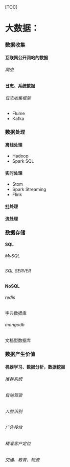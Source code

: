 [TOC]

# 大数据：

### 数据收集

#### 互联网公开网站的数据

###### 爬虫

#### 日志、系统数据

###### 日志收集框架

- Flume
- Kafka

### 数据处理

#### 离线处理

- Hadoop
- Spark SQL

#### 实时处理

- Stom
- Spark Streaming
- Flink

#### 批处理

#### 流处理

### 数据存储

#### SQL

###### MySQL

###### SQL SERVER

#### NoSQL

###### redis

字典数据库

###### mongodb

文档型数据库

### 数据产生价值

#### 机器学习、数据分析，数据挖掘

###### 推荐系统

###### 自动驾驶

###### 人脸识别

###### 广告投放

###### 精准客户定位

###### 交通、教育、物流